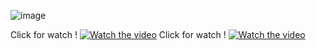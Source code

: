 ![image](https://github.com/user-attachments/assets/6485a63d-13c9-4941-ab35-112c29f63b6a)


Click for watch !
[![Watch the video](https://img.youtube.com/vi/yjXTG1xtLEA/maxresdefault.jpg)](https://www.youtube.com/shorts/yjXTG1xtLEA)
Click for watch !
[![Watch the video](https://img.youtube.com/vi/FwKJE_ZJ_cg/maxresdefault.jpg)](https://youtu.be/FwKJE_ZJ_cg?t=31)



